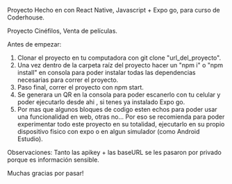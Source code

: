 Proyecto Hecho en con React Native, Javascript + Expo go, para curso de Coderhouse.

Proyecto Cinéfilos, Venta de películas.

Antes de empezar: 

1. Clonar el proyecto en tu computadora con git clone "url_del_proyecto".
2. Una vez dentro de la carpeta raíz del proyecto hacer un "npm i" o "npm install" en consola para poder instalar todas las dependencias necesarias para correr el proyecto.
3. Paso final, correr el proyecto con npm start.
4. Se generara un QR en la consola para poder escanerlo con tu celular y poder ejecutarlo desde ahi , si tenes ya instalado Expo go.
5. Por mas que algunos bloques de codigo esten echos para poder usar una funcionalidad en web, otras no... Por eso se recomienda para poder experimentar todo este proyecto en su totalidad, ejecutarlo en su propio dispositivo fisico con expo o en algun simulador (como Android Estudio).

Observaciones: Tanto las apikey + las baseURL se les pasaron por privado porque es información sensible.

Muchas gracias por pasar!
